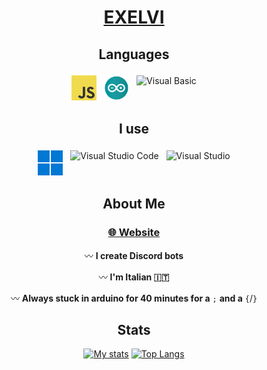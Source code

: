 <!-- markdownlint-disable MD041 MD033 -->
<div align = "center">

# [EXELVI](https://exelvi.github.io/)

## Languages

<p align="center">
<img src="https://raw.githubusercontent.com/github/explore/80688e429a7d4ef2fca1e82350fe8e3517d3494d/topics/javascript/javascript.png" alt="JS" height="40" style="vertical-align:top; margin:4px">
<img src="https://raw.githubusercontent.com/github/explore/80688e429a7d4ef2fca1e82350fe8e3517d3494d/topics/arduino/arduino.png" alt="Arduino" height="40" style="vertical-align:top; margin:4px">
<img src="https://i.imgur.com/q63N0Ot.png" alt="Visual Basic" height="40" style="vertical-align:top; margin:4px">
</p>

## I use

<p align="center">
<img src="https://raw.githubusercontent.com/github/explore/379d49236d826364be968345e0a085d044108cff/topics/windows/windows.png" alt="Windows" height="40" style="vertical-align:top; margin:4px">
<img src="https://i.imgur.com/0tgfN4j.png" alt="Visual Studio Code" height="40" style="vertical-align:top; margin:4px">
<img src="https://visualstudio.microsoft.com/wp-content/uploads/2021/10/Product-Icon.svg" alt="Visual Studio" height="40" style="vertical-align:top; margin:4px">
</p>

</div>

<div align = "center">

## About Me

### [🌐 Website](https://exelvi.github.io/)

〰 **I create Discord bots**

〰 **I'm Italian 🇮🇹**

〰 **Always stuck in arduino for 40 minutes for a** `;` **and a** `{`/`}`

</div>
<div align = "center">
  
  ## Stats
  
  [![My stats](https://github-readme-stats.vercel.app/api?username=EXELVI&show_icons=true&theme=material-palenight&bg_color=50,0000ff,ff6600)](https://github.com/EXELVI)
  [![Top Langs](https://github-readme-stats.vercel.app/api/top-langs/?username=EXELVI&layout=compact)](https://github.com/EXELVI)

</div>
